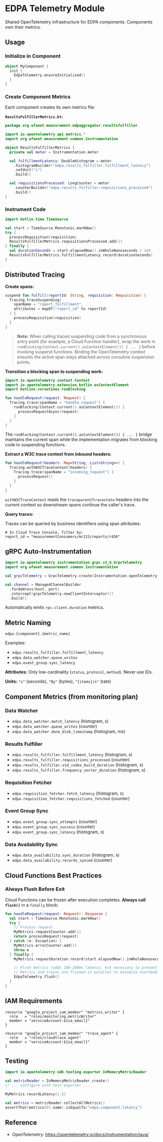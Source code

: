 # EDPA Telemetry Module

Shared OpenTelemetry infrastructure for EDPA components. Components own their metrics.

## Usage

### Initialize in Component

```kotlin
object MyComponent {
  init {
    EdpaTelemetry.ensureInitialized()
  }
}
```

### Create Component Metrics

Each component creates its own metrics file:

**`ResultsFulfillerMetrics.kt`:**
```kotlin
package org.wfanet.measurement.edpaggregator.resultsfulfiller

import io.opentelemetry.api.metrics.*
import org.wfanet.measurement.common.Instrumentation

object ResultsFulfillerMetrics {
  private val meter = Instrumentation.meter

  val fulfillmentLatency: DoubleHistogram = meter
    .histogramBuilder("edpa.results_fulfiller.fulfillment_latency")
    .setUnit("s")
    .build()

  val requisitionsProcessed: LongCounter = meter
    .counterBuilder("edpa.results_fulfiller.requisitions_processed")
    .build()
}
```

### Instrument Code

```kotlin
import kotlin.time.TimeSource

val start = TimeSource.Monotonic.markNow()
try {
  processRequisition(requisition)
  ResultsFulfillerMetrics.requisitionsProcessed.add(1)
} finally {
  val durationSeconds = start.elapsedNow().inWholeNanoseconds / 1e9
  ResultsFulfillerMetrics.fulfillmentLatency.record(durationSeconds)
}
```

## Distributed Tracing

**Create spans:**
```kotlin
suspend fun fulfill(reportId: String, requisition: Requisition) {
  Tracing.traceSuspending(
    spanName = "report_fulfillment",
    attributes = mapOf("report_id" to reportId)
  ) {
    processRequisition(requisition)
  }
}
```

> **Note:** When calling traced suspending code from a synchronous entry point (for example, a Cloud Function handler), wrap the work in `runBlocking(Context.current().asContextElement()) { ... }` before invoking suspend functions. Binding the OpenTelemetry context ensures the active span stays attached across coroutine suspension points.

**Transition a blocking span to suspending work:**
```kotlin
import io.opentelemetry.context.Context
import io.opentelemetry.extension.kotlin.asContextElement
import kotlinx.coroutines.runBlocking

fun handleRequest(request: Request) {
  Tracing.trace(spanName = "handle_request") {
    runBlocking(Context.current().asContextElement()) {
      processRequestAsync(request)
    }
  }
}
```

The `runBlocking(Context.current().asContextElement()) { ... }` bridge maintains the current span while the implementation migrates from blocking code to suspending functions.

**Extract a W3C trace context from inbound headers:**
```kotlin
fun handleRequest(headers: Map<String, List<String>>) {
  Tracing.withW3CTraceContext(headers) {
    Tracing.trace(spanName = "incoming_request") {
      processRequest()
    }
  }
}
```

`withW3CTraceContext` reads the `traceparent`/`tracestate` headers into the current context so downstream spans continue the caller's trace.

**Query traces:**

Traces can be queried by business identifiers using span attributes:
```
# In Cloud Trace Console, filter by:
report_id = "measurementConsumers/mc123/reports/r456"
```


## gRPC Auto-Instrumentation

```kotlin
import io.opentelemetry.instrumentation.grpc.v1_6.GrpcTelemetry
import org.wfanet.measurement.common.Instrumentation

val grpcTelemetry = GrpcTelemetry.create(Instrumentation.openTelemetry)

val channel = ManagedChannelBuilder
  .forAddress(host, port)
  .intercept(grpcTelemetry.newClientInterceptor())
  .build()
```

Automatically emits `rpc.client.duration` metrics.

## Metric Naming

```
edpa.{component}.{metric_name}
```

Examples:
- `edpa.results_fulfiller.fulfillment_latency`
- `edpa.data_watcher.queue_writes`
- `edpa.event_group.sync_latency`

**Attributes:** Only low-cardinality (`status`, `protocol`, `method`). Never use IDs.

**Units:** `"s"` (seconds), `"By"` (bytes), `"{items}/s"` (rate)

## Component Metrics (from monitoring plan)

### Data Watcher
- `edpa.data_watcher.match_latency` (histogram, s)
- `edpa.data_watcher.queue_writes` (counter)
- `edpa.data_watcher.done_blob_timestamp` (histogram, ms)

### Results Fulfiller
- `edpa.results_fulfiller.fulfillment_latency` (histogram, s)
- `edpa.results_fulfiller.requisitions_processed` (counter)
- `edpa.results_fulfiller.vid_index_build_duration` (histogram, s)
- `edpa.results_fulfiller.frequency_vector_duration` (histogram, s)

### Requisition Fetcher
- `edpa.requisition_fetcher.fetch_latency` (histogram, s)
- `edpa.requisition_fetcher.requisitions_fetched` (counter)

### Event Group Sync
- `edpa.event_group.sync_attempts` (counter)
- `edpa.event_group.sync_success` (counter)
- `edpa.event_group.sync_latency` (histogram, s)

### Data Availability Sync
- `edpa.data_availability.sync_duration` (histogram, s)
- `edpa.data_availability.records_synced` (counter)

## Cloud Functions Best Practices

### Always Flush Before Exit

Cloud Functions can be frozen after execution completes. **Always call `flush()`** in a `finally` block:

```kotlin
fun handleRequest(request: Request): Response {
  val start = TimeSource.Monotonic.markNow()
  try {
    // Process request
    MyMetrics.requestCounter.add(1)
    return processRequest(request)
  } catch (e: Exception) {
    MyMetrics.errorCounter.add(1)
    throw e
  } finally {
    MyMetrics.requestDuration.record(start.elapsedNow().inWholeNanoseconds / 1e9)

    // Flush metrics (adds 100-200ms latency, but necessary to prevent data loss)
    // Metrics and traces are flushed in parallel to minimize overhead
    EdpaTelemetry.flush()
  }
}
```


## IAM Requirements

```hcl
resource "google_project_iam_member" "metrics_writer" {
  role   = "roles/monitoring.metricWriter"
  member = "serviceAccount:${sa_email}"
}

resource "google_project_iam_member" "trace_agent" {
  role   = "roles/cloudtrace.agent"
  member = "serviceAccount:${sa_email}"
}
```

## Testing

```kotlin
import io.opentelemetry.sdk.testing.exporter.InMemoryMetricReader

val metricReader = InMemoryMetricReader.create()
// ... configure with test exporter ...

MyMetrics.recordLatency(1.5)

val metrics = metricReader.collectAllMetrics()
assertThat(metrics[0].name).isEqualTo("edpa.component.latency")
```

## Reference

- OpenTelemetry: https://opentelemetry.io/docs/instrumentation/java/
